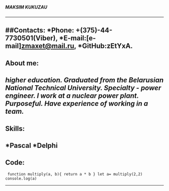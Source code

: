 ##### MAKSIM KUKUZAU
***
##Contacts:
*Phone: +(375)-44-7730501(Viber),
*E-mail:[e-mail]zmaxet@mail.ru,
*GitHub:zEtYxA.
----
## About me:
_higher education. Graduated from the Belarusian National Technical University. Specialty - power engineer. I work at a nuclear power plant. Purposeful. Have experience of working in a team._
------
## Skills:
*Pascal
*Delphi
-----
## Code:
`
function multiply(a, b){
 return a * b
}
let a= multiply(2,2)
console.log(a)`
***




